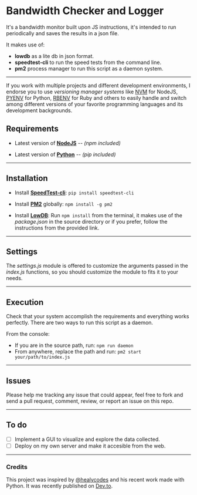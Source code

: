 # Bandwidth Checker and Logger
It's a bandwidth monitor built upon JS instructions,  it's intended to run periodically and saves the results in a json file.

It makes use of:
- **lowdb** as a lite db in json format.
- **speedtest-cli** to run the speed tests from the command line.
- **pm2** process manager to run this script as a daemon system.
---
If you work with multiple projects and different development environments, I endorse you to use *versioning manager systems* like [NVM](https://github.com/nvm-sh/nvm) for NodeJS, [PYENV](https://github.com/pyenv/pyenv) for Python, [RBENV](https://github.com/rbenv/rbenv) for Ruby and others to easily handle and switch among different versions of your favorite programming languages and its development backgrounds.

## Requirements
- Latest version of **[NodeJS](https://nodejs.org/en/)** 
*-- (npm included)*

- Latest version of **[Python](https://www.python.org/)** *-- (pip included)*


---
## Installation
- Install **[SpeedTest-cli](https://github.com/sivel/speedtest-cli)**: `pip install speedtest-cli`
- Install **[PM2](http://pm2.keymetrics.io/)** globally: `npm install -g pm2`

- Install **[LowDB](https://github.com/typicode/lowdb)**: Run `npm install` from the terminal, it makes use of the *package.json* in the source directory or if you prefer, follow the instructions from the provided link.

---

## Settings
The *settings.js* module is offered to customize the arguments passed in the *index.js* functions, so you should customize the module to fits it to your needs.

---

## Execution
Check that your system accomplish the requirements and everything works perfectly.
There are two ways to run this script as a daemon.

From the console:
- If you are in the source path, run: `npm run daemon`
- From anywhere, replace the path and run: `pm2 start your/path/to/index.js`

---

## Issues
Please help me tracking any issue that could appear, feel free to fork and send a pull request, comment, review, or report an issue on this repo.

---
## To do
- [ ] Implement a GUI to visualize and explore the data collected.
- [ ] Deploy on my own server and make it accesible from the web.
---

### Credits
This project was inspired by [@healycodes](https://github.com/healeycodes) and his recent work made with Python. It was recently published on [Dev.to](https://dev.to/healeycodes/i-built-a-bot-to-try-and-get-money-back-from-my-internet-provider-33ip).

